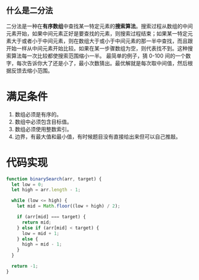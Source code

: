 ## 什么是二分法

二分法是一种在**有序数组**中查找某一特定元素的**搜索算法**。搜索过程从数组的中间元素开始，如果中间元素正好是要查找的元素，则搜索过程结束；如果某一特定元素大于或者小于中间元素，则在数组大于或小于中间元素的那一半中查找，而且跟开始一样从中间元素开始比较。如果在某一步骤数组为空，则代表找不到。这种搜索算法每一次比较都使搜索范围缩小一半。
最简单的例子，猜 0-100 间的一个数字，每次告诉你大了还是小了，最小次数猜出。最优解就是每次取中间值，然后根据反馈去缩小范围。
# 满足条件

1. 数组必须是有序的。
2. 数组中必须包含目标值。
3. 数组必须使用整数索引。
4. 边界，有最大值和最小值，有时候题目没有直接给出来但可以自己推敲。
# 代码实现

```js
function binarySearch(arr, target) {
  let low = 0;
  let high = arr.length - 1;

  while (low <= high) {
    let mid = Math.floor((low + high) / 2);

    if (arr[mid] === target) {
      return mid;
    } else if (arr[mid] < target) {
      low = mid + 1;
    } else {
      high = mid - 1;
    }
  }

  return -1;
}